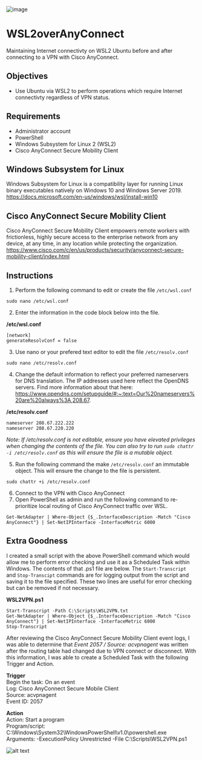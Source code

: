 ![image](https://user-images.githubusercontent.com/18665523/120369246-fe4f3a00-c2e0-11eb-9816-a46cbe89862f.png)
# WSL2overAnyConnect
Maintaining Internet connectivty on WSL2 Ubuntu before and after connecting to a VPN with Cisco AnyConnect.

## Objectives
* Use Ubuntu via WSL2 to perform operations which require Internet connectivty regardless of VPN status.

## Requirements
* Administrator account
* PowerShell
* Windows Subsystem for Linux 2 (WSL2) 
* Cisco AnyConnect Secure Mobility Client

## Windows Subsystem for Linux
Windows Subsystem for Linux is a compatibility layer for running Linux binary executables natively on Windows 10 and Windows Server 2019.  
https://docs.microsoft.com/en-us/windows/wsl/install-win10

## Cisco AnyConnect Secure Mobility Client
Cisco AnyConnect Secure Mobility Client empowers remote workers with frictionless, highly secure access to the enterprise network from any device, at any time, in any location while protecting the organization.  
https://www.cisco.com/c/en/us/products/security/anyconnect-secure-mobility-client/index.html

## Instructions
1. Perform the following command to edit or create the file `/etc/wsl.conf`
```
sudo nano /etc/wsl.conf
```

2. Enter the information in the code block below into the file.

**/etc/wsl.conf**
```
[network]
generateResolvConf = false
```

3. Use nano or your prefered text editor to edit the file `/etc/resolv.conf`
```
sudo nano /etc/resolv.conf
```

4. Change the default information to reflect your preferred nameservers for DNS translation. The IP addresses used here reflect the OpenDNS servers. Find more information about that here:  
https://www.opendns.com/setupguide/#:~:text=Our%20nameservers%20are%20always%3A,208.67.

**/etc/resolv.conf**
```
nameserver 208.67.222.222
nameserver 208.67.220.220
```

*Note: If /etc/resolv.conf is not editable, ensure you have elevated privileges when changing the contents of the file. You can also try to run `sudo chattr -i /etc/resolv.conf` as this will ensure the file is a mutable object.*

5. Run the following command the make `/etc/resolv.conf` an immutable object. This will ensure the change to the file is persistent.

```
sudo chattr +i /etc/resolv.conf
```

6. Connect to the VPN with Cisco AnyConnect
7. Open PowerShell as admin and run the following command to re-prioritize local routing of Cisco AnyConnect traffic over WSL.

```
Get-NetAdapter | Where-Object {$_.InterfaceDescription -Match "Cisco AnyConnect"} | Set-NetIPInterface -InterfaceMetric 6000
```

## Extra Goodness
I created a small script with the above PowerShell command which would allow me to perform error checking and use it as a Scheduled Task within Windows. The contents of that .ps1 file are below. The `Start-Transcript` and `Stop-Transcipt` commands are for logging output from the script and saving it to the file specified. These two lines are useful for error checking but can be removed if not necessary.

**WSL2VPN.ps1**
```
Start-Transcript -Path C:\Scripts\WSL2VPN.txt 
Get-NetAdapter | Where-Object {$_.InterfaceDescription -Match "Cisco AnyConnect"} | Set-NetIPInterface -InterfaceMetric 6000  
Stop-Transcript
```

After reviewing the Cisco AnyConnect Secure Mobility Client event logs, I was able to determine that *Event 2057 / Source: acvpnagent* was written after the routing table had changed due to VPN connect or disconnect. With this information, I was able to create a Scheduled Task with the following Trigger and Action.

**Trigger**  
Begin the task:   On an event  
Log:              Cisco AnyConnect Secure Mobile Client  
Source:           acvpnagent  
Event ID:         2057  

**Action**  
Action:           Start a program  
Program/script:   C:\Windows\System32\WindowsPowerShell\v1.0\powershell.exe  
Arguments:        -ExecutionPolicy Unrestricted -File C:\Scripts\WSL2VPN.ps1  

![alt text](https://user-images.githubusercontent.com/18665523/120367990-83395400-c2df-11eb-9197-cf3a3524473e.png)
